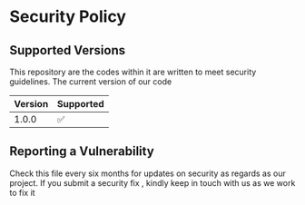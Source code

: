 # Security Policy

## Supported Versions

This repository are the codes within it are written to meet security guidelines.
The current version of our code 

| Version | Supported          |
| ------- | ------------------ |
| 1.0.0 | :white_check_mark: |

## Reporting a Vulnerability

Check this file every six months for updates on security as regards as our project.
If you submit a security fix , kindly keep in touch with us as we work to fix it

